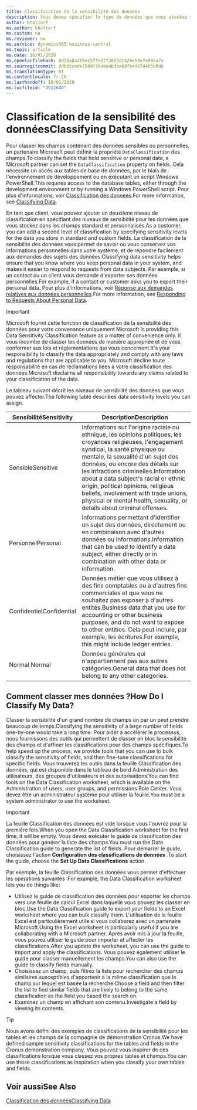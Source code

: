 ```yaml
---
title: Classification de la sensibilité des données
description: Vous devez spécifier le type de données que vous stockez sur les personnes afin de pouvoir répondre aux demandes des sujets des données.
author: bholtorf
ms.author: bholtorf
ms.custom: na
ms.reviewer: na
ms.service: dynamics365-business-central
ms.topic: article
ms.date: 10/01/2020
ms.openlocfilehash: 8d26a8a2f6ec5ffe17f38d5dc429e50efe08ea7e
ms.sourcegitcommit: ddbb5cede750df1baba4b3eab8fbed6744b5b9d6
ms.translationtype: HT
ms.contentlocale: fr-CA
ms.lasthandoff: 10/01/2020
ms.locfileid: "3911640"
---
```

# <a name="classifying-data-sensitivity"></a><span data-ttu-id="97d22-103">Classification de la sensibilité des données</span><span class="sxs-lookup"><span data-stu-id="97d22-103">Classifying Data Sensitivity</span></span>
<span data-ttu-id="97d22-104">Pour classer les champs contenant des données sensibles ou personnelles, un partenaire Microsoft peut définir la propriété ```DataClassification``` des champs.</span><span class="sxs-lookup"><span data-stu-id="97d22-104">To classify the fields that hold sensitive or personal data, a Microsoft partner can set the ```DataClassification``` property on fields.</span></span> <span data-ttu-id="97d22-105">Cela nécessite un accès aux tables de base de données, par le biais de l'environnement de développement ou en exécutant un script Windows PowerShell.</span><span class="sxs-lookup"><span data-stu-id="97d22-105">This requires access to the database tables, either through the development environment or by running a Windows PowerShell script.</span></span> <span data-ttu-id="97d22-106">Pour plus d'informations, voir [Classification des données](/dynamics365/business-central/dev-itpro/developer/devenv-classifying-data).</span><span class="sxs-lookup"><span data-stu-id="97d22-106">For more information, see [Classifying Data](/dynamics365/business-central/dev-itpro/developer/devenv-classifying-data).</span></span>  

<span data-ttu-id="97d22-107">En tant que client, vous pouvez ajouter un deuxième niveau de classification en spécifiant des niveaux de sensibilité pour les données que vous stockez dans les champs standard et personnalisés.</span><span class="sxs-lookup"><span data-stu-id="97d22-107">As a customer, you can add a second level of classification by specifying sensitivity levels for the data you store in standard and custom fields.</span></span> <span data-ttu-id="97d22-108">La classification de la sensibilité des données vous permet de savoir où vous conservez vos informations personnelles dans votre système, et de répondre facilement aux demandes des sujets des données.</span><span class="sxs-lookup"><span data-stu-id="97d22-108">Classifying data sensitivity helps ensure that you know where you keep personal data in your system, and makes it easier to respond to requests from data subjects.</span></span> <span data-ttu-id="97d22-109">Par exemple, si un contact ou un client vous demande d'exporter ses données personnelles.</span><span class="sxs-lookup"><span data-stu-id="97d22-109">For example, if a contact or customer asks you to export their personal data.</span></span> <span data-ttu-id="97d22-110">Pour plus d'informations, voir [Réponse aux demandes relatives aux données personnelles](admin-responding-to-requests-about-personal-data.md).</span><span class="sxs-lookup"><span data-stu-id="97d22-110">For more information, see [Responding to Requests About Personal Data](admin-responding-to-requests-about-personal-data.md).</span></span>

> [!Important]
> <span data-ttu-id="97d22-111">Microsoft fournit cette fonction de classification de la sensibilité des données pour votre convenance uniquement.</span><span class="sxs-lookup"><span data-stu-id="97d22-111">Microsoft is providing this Data Sensitivity Classification feature as a matter of convenience only.</span></span> <span data-ttu-id="97d22-112">Il vous incombe de classer les données de manière appropriée et de vous conformer aux lois et réglementations qui vous concernent.</span><span class="sxs-lookup"><span data-stu-id="97d22-112">It's your responsibility to classify the data appropriately and comply with any laws and regulations that are applicable to you.</span></span> <span data-ttu-id="97d22-113">Microsoft décline toute responsabilité en cas de réclamations liées à votre classification des données.</span><span class="sxs-lookup"><span data-stu-id="97d22-113">Microsoft disclaims all responsibility towards any claims related to your classification of the data.</span></span>  

<span data-ttu-id="97d22-114">Le tableau suivant décrit les niveaux de sensibilité des données que vous pouvez affecter.</span><span class="sxs-lookup"><span data-stu-id="97d22-114">The following table describes data sensitivity levels you can assign.</span></span>

|<span data-ttu-id="97d22-115">Sensibilité</span><span class="sxs-lookup"><span data-stu-id="97d22-115">Sensitivity</span></span>|<span data-ttu-id="97d22-116">Description</span><span class="sxs-lookup"><span data-stu-id="97d22-116">Description</span></span>|
|----|----|
|<span data-ttu-id="97d22-117">Sensible</span><span class="sxs-lookup"><span data-stu-id="97d22-117">Sensitive</span></span> | <span data-ttu-id="97d22-118">Informations sur l'origine raciale ou ethnique, les opinions politiques, les croyances religieuses, l'engagement syndical, la santé physique ou mentale, la sexualité d'un sujet des données, ou encore des détails sur les infractions criminelles.</span><span class="sxs-lookup"><span data-stu-id="97d22-118">Information about a data subject's racial or ethnic origin, political opinions, religious beliefs, involvement with trade unions, physical or mental health, sexuality, or details about criminal offenses.</span></span> |
|<span data-ttu-id="97d22-119">Personnel</span><span class="sxs-lookup"><span data-stu-id="97d22-119">Personal</span></span> | <span data-ttu-id="97d22-120">Informations permettant d'identifier un sujet des données, directement ou en combinaison avec d'autres données ou informations.</span><span class="sxs-lookup"><span data-stu-id="97d22-120">Information that can be used to identify a data subject, either directly or in combination with other data or information.</span></span>|
|<span data-ttu-id="97d22-121">Confidentiel</span><span class="sxs-lookup"><span data-stu-id="97d22-121">Confidential</span></span> | <span data-ttu-id="97d22-122">Données métier que vous utilisez à des fins comptables ou à d'autres fins commerciales et que vous ne souhaitez pas exposer à d'autres entités.</span><span class="sxs-lookup"><span data-stu-id="97d22-122">Business data that you use for accounting or other business purposes, and do not want to expose to other entities.</span></span> <span data-ttu-id="97d22-123">Cela peut inclure, par exemple, les écritures.</span><span class="sxs-lookup"><span data-stu-id="97d22-123">For example, this might include ledger entries.</span></span>|
|<span data-ttu-id="97d22-124">Normal </span><span class="sxs-lookup"><span data-stu-id="97d22-124">Normal</span></span> | <span data-ttu-id="97d22-125">Données générales qui n'appartiennent pas aux autres catégories.</span><span class="sxs-lookup"><span data-stu-id="97d22-125">General data that does not belong to any other categories.</span></span>|

## <a name="how-do-i-classify-my-data"></a><span data-ttu-id="97d22-126">Comment classer mes données ?</span><span class="sxs-lookup"><span data-stu-id="97d22-126">How Do I Classify My Data?</span></span>
<span data-ttu-id="97d22-127">Classer la sensibilité d'un grand nombre de champs un par un peut prendre beaucoup de temps.</span><span class="sxs-lookup"><span data-stu-id="97d22-127">Classifying the sensitivity of a large number of fields one-by-one would take a long time.</span></span> <span data-ttu-id="97d22-128">Pour aider à accélérer le processus, nous fournissons des outils qui permettent de classer en bloc la sensibilité des champs et d'affiner les classifications pour des champs spécifiques.</span><span class="sxs-lookup"><span data-stu-id="97d22-128">To help speed up the process, we provide tools that you can use to bulk classify the sensitivity of fields, and then fine-tune classifications for specific fields.</span></span> <span data-ttu-id="97d22-129">Vous trouverez les outils dans la feuille Classification des données, qui est disponible dans le tableau de bord Administration des utilisateurs, des groupes d'utilisateurs et des autorisations.</span><span class="sxs-lookup"><span data-stu-id="97d22-129">You can find tools on the Data Classification worksheet, which is available on the Administration of users, user groups, and permissions Role Center.</span></span> <span data-ttu-id="97d22-130">Vous devez être un administrateur système pour utiliser la feuille.</span><span class="sxs-lookup"><span data-stu-id="97d22-130">You must be a system administrator to use the worksheet.</span></span>

> [!Important]
> <span data-ttu-id="97d22-131">La feuille Classification des données est vide lorsque vous l'ouvrez pour la première fois.</span><span class="sxs-lookup"><span data-stu-id="97d22-131">When you open the Data Classification worksheet for the first time, it will be empty.</span></span> <span data-ttu-id="97d22-132">Vous devez exécuter le guide de classification des données pour générer la liste des champs.</span><span class="sxs-lookup"><span data-stu-id="97d22-132">You must run the Data Classification guide to generate the list of fields.</span></span> <span data-ttu-id="97d22-133">Pour démarrer le guide, choisissez l'action **Configuration des classifications de données** .</span><span class="sxs-lookup"><span data-stu-id="97d22-133">To start the guide, choose the **Set Up Data Classifications** action.</span></span>

<span data-ttu-id="97d22-134">Par exemple, la feuille Classification des données vous permet d'effectuer les opérations suivantes :</span><span class="sxs-lookup"><span data-stu-id="97d22-134">For example, the Data Classification worksheet lets you do things like:</span></span>  

* <span data-ttu-id="97d22-135">Utilisez le guide de classification des données pour exporter les champs vers une feuille de calcul Excel dans laquelle vous pouvez les classer en bloc.</span><span class="sxs-lookup"><span data-stu-id="97d22-135">Use the Data Classification guide to export your fields to an Excel worksheet where you can bulk classify them.</span></span> <span data-ttu-id="97d22-136">L'utilisation de la feuille Excel est particulièrement utile si vous collaborez avec un partenaire Microsoft.</span><span class="sxs-lookup"><span data-stu-id="97d22-136">Using the Excel worksheet is particularly useful if you are collaborating with a Microsoft partner.</span></span> <span data-ttu-id="97d22-137">Après avoir mis à jour la feuille, vous pouvez utiliser le guide pour importer et affecter les classifications.</span><span class="sxs-lookup"><span data-stu-id="97d22-137">After you update the worksheet, you can use the guide to import and apply the classifications.</span></span> <span data-ttu-id="97d22-138">Vous pouvez également utiliser le guide pour classer manuellement les champs.</span><span class="sxs-lookup"><span data-stu-id="97d22-138">You can also use the guide to classify fields manually.</span></span>  
* <span data-ttu-id="97d22-139">Choisissez un champ, puis filtrez la liste pour rechercher des champs similaires susceptibles d'appartenir à la même classification que le champ sur lequel est basée la recherche.</span><span class="sxs-lookup"><span data-stu-id="97d22-139">Choose a field and then filter the list to find similar fields that are likely to belong to the same classification as the field you based the search on.</span></span>  
* <span data-ttu-id="97d22-140">Examinez un champ en affichant son contenu.</span><span class="sxs-lookup"><span data-stu-id="97d22-140">Investigate a field by viewing its contents.</span></span>  

> [!Tip]
> <span data-ttu-id="97d22-141">Nous avons défini des exemples de classifications de la sensibilité pour les tables et les champs de la compagnie de démonstration Cronus.</span><span class="sxs-lookup"><span data-stu-id="97d22-141">We have defined sample sensitivity classifications for the tables and fields in the Cronus demonstration company.</span></span> <span data-ttu-id="97d22-142">Vous pouvez vous inspirer de ces classifications lorsque vous classez vos propres tables et champs.</span><span class="sxs-lookup"><span data-stu-id="97d22-142">You can use those classifications as inspiration when you classify your own tables and fields.</span></span>

## <a name="see-also"></a><span data-ttu-id="97d22-143">Voir aussi</span><span class="sxs-lookup"><span data-stu-id="97d22-143">See Also</span></span>

[<span data-ttu-id="97d22-144">Classification des données</span><span class="sxs-lookup"><span data-stu-id="97d22-144">Classifying Data</span></span>](/dynamics365/business-central/dev-itpro/developer/devenv-classifying-data)  
